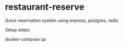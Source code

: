 # restaurant-reserve
Quick reservation system using express, postgres, redis

Setup steps:

docker-compose up
